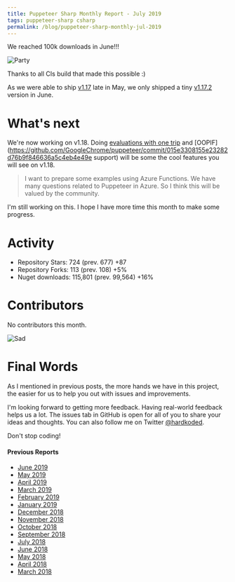 ```yaml
---
title: Puppeteer Sharp Monthly Report - July 2019
tags: puppeteer-sharp csharp
permalink: /blog/puppeteer-sharp-monthly-jul-2019
---
```


We reached 100k downloads in June!!!

![Party](https://media1.giphy.com/media/6nuiJjOOQBBn2/giphy.gif?cid=790b76115d232e804e30587a498325d1&rid=giphy.gif)

Thanks to all CIs build that made this possible :)

As we were able to ship [v1.17](https://github.com/kblok/puppeteer-sharp/releases/tag/v1.17) late in May, we only shipped a tiny [v1.17.2](https://github.com/kblok/puppeteer-sharp/releases/tag/v1.17.2) version in June.

# What's next

We're now working on v1.18. Doing [evaluations with one trip](https://github.com/GoogleChrome/puppeteer/commit/90df69cf77e88cc4a057cb2ec04b6aa973f568c7) and [OOPIF](https://github.com/GoogleChrome/puppeteer/commit/015e3308155e23282d76b9f846636a5c4eb4e49e support) will be some the cool features you will see on v1.18.

>I want to prepare some examples using Azure Functions. We have many questions related to Puppeteer in Azure. So I think this will be valued by the community.

I'm still working on this. I hope I have more time this month to make some progress.

# Activity 

* Repository Stars: 724 (prev. 677) +87
* Repository Forks: 113 (prev. 108) +5% 
* Nuget downloads: 115,801 (prev. 99,564) +16%

# Contributors

No contributors this month.

![Sad](https://i.giphy.com/media/UGygQcQhTyjmw/giphy.webp)

# Final Words

As I mentioned in previous posts, the more hands we have in this project, the easier for us to help you out with issues and improvements.

I'm looking forward to getting more feedback. Having real-world feedback helps us a lot. The issues tab in GitHub is open for all of you to share your ideas and thoughts. You can also follow me on Twitter [@hardkoded](https://twitter.com/hardkoded).

Don't stop coding!

#### Previous Reports
 * [June 2019](https://www.hardkoded.com/blog/puppeteer-sharp-monthly-jun-2019)
 * [May 2019](https://www.hardkoded.com/blog/puppeteer-sharp-monthly-may-2019)
 * [April 2019](https://www.hardkoded.com/blog/puppeteer-sharp-monthly-apr-2019)
 * [March 2019](https://www.hardkoded.com/blog/puppeteer-sharp-monthly-mar-2019)
 * [February 2019](https://www.hardkoded.com/blog/puppeteer-sharp-monthly-feb-2019)
 * [January 2019](https://www.hardkoded.com/blog/puppeteer-sharp-monthly-jan-2019)
 * [December 2018](https://www.hardkoded.com/blog/puppeteer-sharp-monthly-dec-2018)
 * [November 2018](https://www.hardkoded.com/blog/puppeteer-sharp-monthly-nov-2018)
 * [October 2018](https://www.hardkoded.com/blog/puppeteer-sharp-monthly-oct-2018)
 * [September 2018](https://www.hardkoded.com/blog/puppeteer-sharp-monthly-sep-2018)
 * [July 2018](https://www.hardkoded.com/blog/puppeteer-sharp-monthly-jul-2018)
 * [June 2018](https://www.hardkoded.com/blog/puppeteer-sharp-monthly-jun-2018)
 * [May 2018](https://www.hardkoded.com/blogs/puppeteer-sharp-monthly-may-2018)
 * [April 2018](https://www.hardkoded.com/blogs/puppeteer-sharp-monthly-april-2018)
 * [March 2018](https://www.hardkoded.com/blogs/puppeteer-sharp-monthly-march-2018)